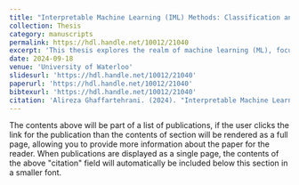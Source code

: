 ```yaml
---
title: "Interpretable Machine Learning (IML) Methods: Classification and Solutions for Transparent Models"
collection: Thesis
category: manuscripts
permalink: https://hdl.handle.net/10012/21040
excerpt: 'This thesis explores the realm of machine learning (ML), focusing on enhancing model interpretability called interpretable machine learning (IML) techniques. The initial chapter provides a comprehensive overview of various ML models, including supervised, unsupervised, reinforcement, and hybrid learning methods, emphasizing their specific applications across diverse sectors. The second chapter delves into methodologies and the categorization of interpretable models. The research advocates for transparent and understandable IML models, particularly crucial in high-stakes decision-making scenarios. By integrating theoretical insights and practical solutions, this work contributes to the growing field of IML, aiming to bridge the gap between complex IML algorithms and their real-world applications.'
date: 2024-09-18
venue: 'University of Waterloo'
slidesurl: 'https://hdl.handle.net/10012/21040'
paperurl: 'https://hdl.handle.net/10012/21040'
bibtexurl: 'https://hdl.handle.net/10012/21040'
citation: 'Alireza Ghaffartehrani. (2024). "Interpretable Machine Learning (IML) Methods: Classification and Solutions for Transparent Models." <i>University of Waterloo</i>.'
---
```

The contents above will be part of a list of publications, if the user clicks the link for the publication than the contents of section will be rendered as a full page, allowing you to provide more information about the paper for the reader. When publications are displayed as a single page, the contents of the above "citation" field will automatically be included below this section in a smaller font.
